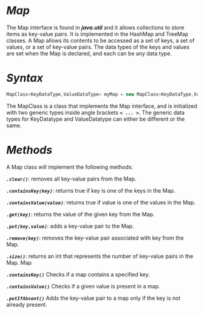 # ***Map***

The Map interface is found in ***java.util*** and it allows collections to store items as key-value pairs. It is implemented in the HashMap and TreeMap classes. A Map allows its contents to be accessed as a set of keys, a set of values, or a set of key-value pairs. The data types of the keys and values are set when the Map is declared, and each can be any data type.

# ***Syntax***
```java
MapClass<KeyDataType,ValueDataType> myMap = new MapClass<KeyDataType,ValueDataType>
```
The MapClass is a class that implements the Map interface, and is initialized with two generic types inside angle brackets ***`< ... >`***. The generic data types for KeyDatatype and ValueDatatype can either be different or the same.

# ***Methods***
A Map class will implement the following methods:

***`.clear()`***: removes all key-value pairs from the Map.

***`.containsKey(key)`***: returns true if key is one of the keys in the Map.

***`.containsValue(value)`***: returns true if value is one of the values in the Map.

***`.get(key)`***: returns the value of the given key from the Map.

***`.put(key,value)`***: adds a key-value pair to the Map.

***`.remove(key)`***: removes the key-value pair associated with key from the Map.

***`.size()`***: returns an int that represents the number of key-value pairs in the Map.
Map

***`.containsKey()`***
Checks if a map contains a specified key.

***`.containsValue()`***
Checks if a given value is present in a map.

***`.putIfAbsent()`***
Adds the key-value pair to a map only if the key is not already present.
